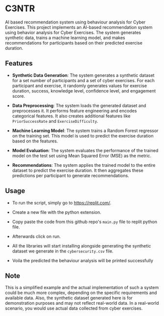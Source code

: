 # C3NTR
AI based recommendation system using behaviour analysis for Cyber Exercises. This project implements an AI-based recommendation system using behavior analysis for Cyber Exercises. The system generates synthetic data, trains a machine learning model, and makes recommendations for participants based on their predicted exercise duration.

## Features

- **Synthetic Data Generation**: The system generates a synthetic dataset for a set number of participants and a set of cyber exercises. For each participant and exercise, it randomly generates values for exercise duration, success, knowledge level, confidence level, and engagement score.

- **Data Preprocessing**: The system loads the generated dataset and preprocesses it. It performs feature engineering and encodes categorical features. It also creates additional features like `PriorSuccessRate` and `ExerciseDifficulty`.

- **Machine Learning Model**: The system trains a Random Forest regressor on the training set. This model is used to predict the exercise duration based on the features.

- **Model Evaluation**: The system evaluates the performance of the trained model on the test set using Mean Squared Error (MSE) as the metric.

- **Recommendations**: The system applies the trained model to the entire dataset to predict the exercise duration. It then aggregates these predictions per participant to generate recommendations.

## Usage

- To run the script, simply go to https://replit.com/.
  
- Create a new file with the python extension.
  
- Copy paste the code from this github repo's `main.py` file to replit python file.
  
- Afterwards click on run.

- All the libraries will start installing alongside generating the synthetic dataset we generate in the `cybersecurity.csv` file.

- Voila the predicted the behaviour analysis will be printed successfully

## Note

This is a simplified example and the actual implementation of such a system could be much more complex, depending on the specific requirements and available data. Also, the synthetic dataset generated here is for demonstration purposes and may not reflect real-world data. In a real-world scenario, you would use actual data collected from cyber exercises.




